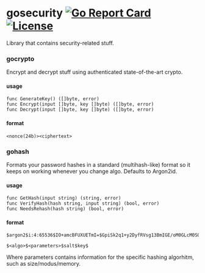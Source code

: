 # gosecurity [![Go Report Card](https://goreportcard.com/badge/github.com/hazcod/gosecurity)](https://goreportcard.com/report/hazcod/gosecurity) [![License](https://img.shields.io/github/license/mashape/apistatus.svg)](https://github.com/HazCod/gosecurity/blob/master/LICENSE)
Library that contains security-related stuff.

### gocrypto
Encrypt and decrypt stuff using authenticated state-of-the-art crypto.

#### usage
```
func GenerateKey() ([]byte, error)
func Encrypt(input []byte, key []byte) ([]byte, error)
func Decrypt(input []byte, key []byte) ([]byte, error)
```

#### format
```
<nonce(24b)><ciphertext>
```

### gohash
Formats your password hashes in a standard (multihash-like) format so it keeps on working whenever you change algo.
Defaults to Argon2id.

#### usage
```
func GetHash(input string) (string, error)
func VerifyHash(hash string, input string) (bool, error)
func NeedsRehash(hash string) (bool, error)
```

#### format
```
$argon2$i:4:65536$IO+amcBFUXUETmI=$GpiSk2q1+y2DyfRVsg13BmIGE/oM0GLcM0SOs0s/H/s=

$<algo>$<parameters>$salt$key$
```

Where parameters contains information for the specific hashing algorhitm, such as size/modus/memory.
